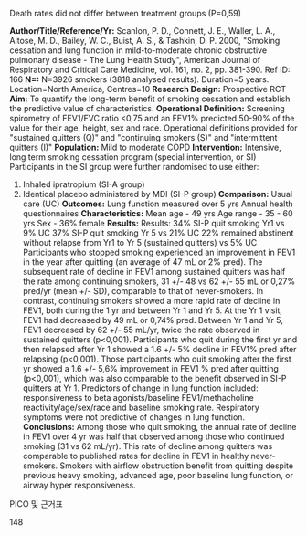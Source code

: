 Death rates did not differ between treatment groups (P=0,59)

**Author/Title/Reference/Yr:** Scanlon, P. D., Connett, J. E., Waller, L. A., Altose, M. D., Bailey, W. C., Buist, A. S., & Tashkin, D. P. 2000, "Smoking cessation and lung function in mild-to-moderate chronic obstructive pulmonary disease - The Lung Health Study", American Journal of Respiratory and Critical Care Medicine, vol. 161, no. 2, pp. 381-390. Ref ID: 166
**N=:** N=3926 smokers (3818 analysed results). Duration=5 years. Location=North America, Centres=10
**Research Design:** Prospective RCT
**Aim:** To quantify the long-term benefit of smoking cessation and establish the predictive value of characteristics.
**Operational Definition:** Screening spirometry of FEV1/FVC ratio <0,75 and an FEV1% predicted 50-90% of the value for their age, height, sex and race. Operational definitions provided for "sustained quitters (Q)" and "continuing smokers (S)" and "intermittent quitters (I)"
**Population:** Mild to moderate COPD
**Intervention:** Intensive, long term smoking cessation program (special intervention, or SI) Participants in the SI group were further randomised to use either:
1. Inhaled ipratropium (SI-A group)
2. Identical placebo administered by MDI (SI-P group)
**Comparison:** Usual care (UC)
**Outcomes:** Lung function measured over 5 yrs Annual health questionnaires
**Characteristics:** Mean age - 49 yrs Age range - 35 - 60 yrs Sex - 36% female
**Results:**
Results: 34% SI-P quit smoking Yr1 vs 9% UC
37% SI-P quit smoking Yr 5 vs 21% UC
22% remained abstinent without relapse from Yr1 to Yr 5 (sustained quitters) vs 5% UC
Participants who stopped smoking experienced an improvement in FEV1 in the year after quitting (an average of 47 mL or 2% pred).
The subsequent rate of decline in FEV1 among sustained quitters was half the rate among continuing smokers, 31 +/- 48 vs 62 +/- 55 mL or 0,27% pred/yr (mean +/- SD), comparable to that of never-smokers.
In contrast, continuing smokers showed a more rapid rate of decline in FEV1, both during the 1 yr and between Yr 1 and Yr 5. At the Yr 1 visit, FEV1 had decreased by 49 mL or 0,74% pred. Between Yr 1 and Yr 5, FEV1 decreased by 62 +/- 55 mL/yr, twice the rate observed in sustained quitters (p<0,001).
Participants who quit during the first yr and then relapsed after Yr 1 showed a 1.6 +/- 5% decline in FEV1% pred after relapsing (p<0,001). Those participants who quit smoking after the first yr showed a 1.6 +/- 5,6% improvement in FEV1 % pred after quitting (p<0,001), which was also comparable to the benefit observed in SI-P quitters at Yr 1.
Predictors of change in lung function included: responsiveness to beta agonists/baseline FEV1/methacholine reactivity/age/sex/race and baseline smoking rate.
Respiratory symptoms were not predictive of changes in lung function.
**Conclusions:**
Among those who quit smoking, the annual rate of decline in FEV1 over 4 yr was half that observed among those who continued smoking (31 vs 62 mL/yr). This rate of decline among quitters was comparable to published rates for decline in FEV1 in healthy never-smokers.
Smokers with airflow obstruction benefit from quitting despite previous heavy smoking, advanced age, poor baseline lung function, or airway hyper responsiveness.

PICO 및 근거표

<PAGE>148